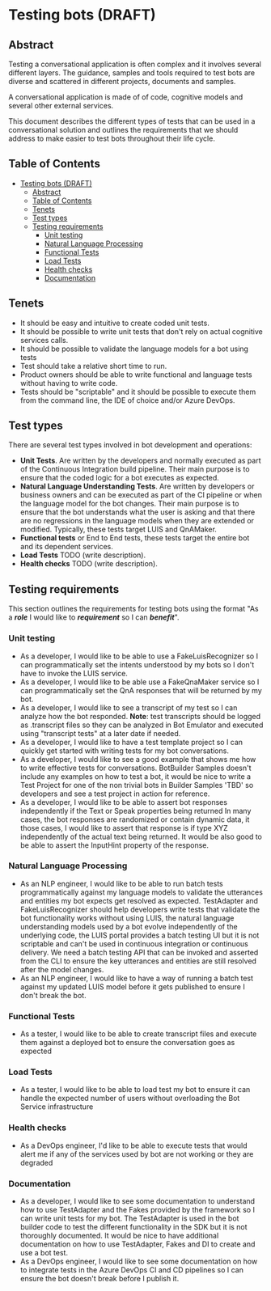 # Testing bots (DRAFT)

## Abstract

Testing a conversational application is often complex and it involves several different layers. The guidance, samples and tools required to test bots are diverse and scattered in different projects, documents and samples.  

A conversational application is made of of code, cognitive models and several other external services.

This document describes the different types of tests that can be used in a conversational solution and outlines the requirements that we should address to make easier to test bots throughout their life cycle.

## Table of Contents

<!-- TOC -->

- [Testing bots (DRAFT)](#testing-bots-draft)
  - [Abstract](#abstract)
  - [Table of Contents](#table-of-contents)
  - [Tenets](#tenets)
  - [Test types](#test-types)
  - [Testing requirements](#testing-requirements)
    - [Unit testing](#unit-testing)
    - [Natural Language Processing](#natural-language-processing)
    - [Functional Tests](#functional-tests)
    - [Load Tests](#load-tests)
    - [Health checks](#health-checks)
    - [Documentation](#documentation)

<!-- /TOC -->

## Tenets

- It should be easy and intuitive to create coded unit tests.
- It should be possible to write unit tests that don't rely on actual cognitive services calls.
- It should be possible to validate the language models for a bot using tests
- Test should take a relative short time to run.
- Product owners should be able to write functional and language tests without having to write code.
- Tests should be "scriptable" and it should be possible to execute them from the command line, the IDE of choice and/or Azure DevOps.

## Test types

There are several test types involved in bot development and operations:

- **Unit Tests**. Are written by the developers and normally executed as part of the Continuous Integration build pipeline. Their main purpose is to ensure that the coded logic for a bot executes as expected.
- **Natural Language Understanding Tests**. Are written by developers or business owners and can be executed as part of the CI pipeline or when the language model for the bot changes. Their main purpose is to ensure that the bot understands what the user is asking and that there are no regressions in the language models when they are extended or modified. Typically, these tests target LUIS and QnAMaker.
- **Functional tests** or End to End tests, these tests target the entire bot and its dependent services.
- **Load Tests** TODO (write description).
- **Health checks** TODO (write description).

## Testing requirements

This section outlines the requirements for testing bots using the format "As a ***role*** I would like to ***requirement*** so I can ***benefit***".

### Unit testing

- As a developer, I would like to be able to use a FakeLuisRecognizer so I can programmatically set the intents understood by my bots so I don't have to invoke the LUIS service.
- As a developer, I would like to be able use a FakeQnaMaker service so I can programmatically set the QnA responses that will be returned by my bot.
- As a developer, I would like to see a transcript of my test so I can analyze how the bot responded.
    **Note**: test transcripts should be logged as .transcript files so they can be analyzed in Bot Emulator and executed using "transcript tests" at a later date if needed.
- As a developer, I would like to have a test template project so I can quickly get started with writing tests for my bot conversations.
- As a developer, I would like to see a good example that shows me how to write effective tests for conversations.
    BotBuilder Samples doesn't include any examples on how to test a bot, it would be nice to write a Test Project for one of the non trivial bots in Builder Samples 'TBD' so developers and see a test project in action for reference.
- As a developer, I would like to be able to assert bot responses independently if the Text or Speak properties being returned
    In many cases, the bot responses are randomized or contain dynamic data, it those cases, I would like to assert that response is if type XYZ independently of the actual text being returned. It would be also good to be able to assert the InputHint property of the response.

### Natural Language Processing

- As an NLP engineer, I would like to be able to run batch tests programmatically against my language models to validate the utterances and entities my bot expects get resolved as expected.
    TestAdapter and FakeLuisRecognizer should help developers write tests that validate the bot functionality works without using LUIS, the natural language understanding models used by a bot evolve independently of the underlying code, the LUIS portal provides a batch testing UI but it is not scriptable and can't be used in continuous integration or continuous delivery. We need a batch testing API that can be invoked and asserted from the CLI to ensure the key utterances and entities are still resolved after the model changes.
- As an NLP engineer, I would like to have a way of running a batch test against my updated LUIS model before it gets published to ensure I don't break the bot.

### Functional Tests

- As a tester, I would like to be able to create transcript files and execute them against a deployed bot to ensure the conversation goes as expected

### Load Tests

- As a tester, I would like to be able to load test my bot to ensure it can handle the expected number of users without overloading the Bot Service infrastructure

### Health checks

- As a DevOps engineer, I'd like to be able to execute tests that would alert me if any of the services used by bot are not working or they are degraded

### Documentation

- As a developer, I would like to see some documentation to understand how to use TestAdapter and the Fakes provided by the framework so I can write unit tests for my bot.
    The TestAdapter is used in the bot builder code to test the different functionality in the SDK but it is not thoroughly documented. It would be nice to have additional documentation on how to use TestAdapter, Fakes and DI to create and use a bot test.
- As a DevOps engineer, I would like to see some documentation on how to integrate tests in the Azure DevOps CI and CD pipelines so I can ensure the bot doesn't break before I publish it.